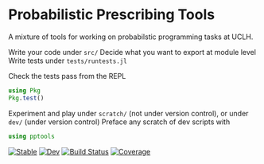 # Probabilistic Prescribing Tools

A mixture of tools for working on probabilstic programming tasks at UCLH.

Write your code under `src/`
Decide what you want to export at module level 
Write tests under `tests/runtests.jl`

Check the tests pass from the REPL

```julia
using Pkg
Pkg.test()
```

Experiment and play under `scratch/` (not under version control), or under `dev/` (under version control)
Preface any scratch of dev scripts with 

```julia
using pptools
```

[![Stable](https://img.shields.io/badge/docs-stable-blue.svg)](https://docsteveharris.github.io/pptools.jl/stable/)
[![Dev](https://img.shields.io/badge/docs-dev-blue.svg)](https://docsteveharris.github.io/pptools.jl/dev/)
[![Build Status](https://github.com/docsteveharris/pptools.jl/actions/workflows/CI.yml/badge.svg?branch=main)](https://github.com/docsteveharris/pptools.jl/actions/workflows/CI.yml?query=branch%3Amain)
[![Coverage](https://codecov.io/gh/docsteveharris/pptools.jl/branch/main/graph/badge.svg)](https://codecov.io/gh/docsteveharris/pptools.jl)
